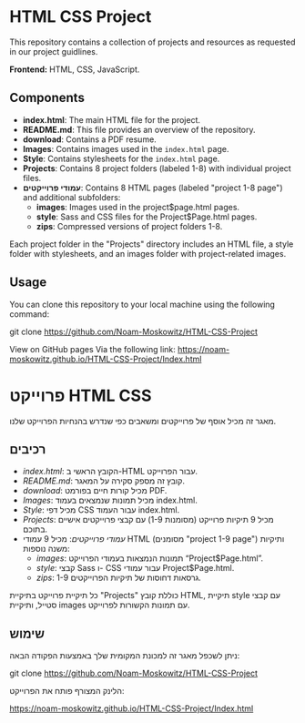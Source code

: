 # HTML CSS Project

This repository contains a collection of projects and resources as requested in our project guidlines.

**Frontend:** HTML, CSS, JavaScript.

## Components

- **index.html**: The main HTML file for the project.
- **README.md**: This file provides an overview of the repository.
- **download**: Contains a PDF resume.
- **Images**: Contains images used in the `index.html` page.
- **Style**: Contains stylesheets for the `index.html` page.
- **Projects**: Contains 8 project folders (labeled 1-8) with individual project files.
- **עמודי פרוייקטים**: Contains 8 HTML pages (labeled "project 1-8 page") and additional subfolders:
   - **images**: Images used in the project$page.html pages.
   - **style**: Sass and CSS files for the Project$Page.html pages.
   - **zips**: Compressed versions of project folders 1-8.

Each project folder in the "Projects" directory includes an HTML file, a style folder with stylesheets, and an images folder with project-related images.

## Usage

You can clone this repository to your local machine using the following command:

git clone https://github.com/Noam-Moskowitz/HTML-CSS-Project

View on GitHub pages Via the following link:
https://noam-moskowitz.github.io/HTML-CSS-Project/Index.html



# פרוייקט HTML CSS

מאגר זה מכיל אוסף של פרוייקטים ומשאבים כפי שנדרש בהנחיות הפרוייקט שלנו.

## רכיבים

- *index.html*: הקובץ הראשי ב-HTML עבור הפרוייקט.
- *README.md*: קובץ זה מספק סקירה על המאגר.
- *download*: מכיל קורות חיים בפורמט PDF.
- *Images*: מכיל תמונות שנמצאים בעמוד index.html.
- *Style*: מכיל דפי CSS עבור העמוד index.html.
- *Projects*: מכיל 9 תיקיות פרוייקט (מסומנות 1-9) עם קבצי פרוייקטים אישיים בתוכם.
- *עמודי פרוייקטים*: מכיל 9 עמודי HTML (מסומנים "project 1-9 page") ותיקיות משנה נוספות:
   - *images*: תמונות הנמצאות בעמודי הפרוייקט “Project$Page.html”.
   - *style*: קבצי Sass ו- CSS עבור עמודי Project$Page.html.
   - *zips*: גרסאות דחוסות של תיקיות הפרוייקטים 1-9.

כל תיקיית פרוייקט בתיקיית "Projects" כוללת קובץ HTML, תיקיית style עם קבצי סטייל, ותיקיית images עם תמונות הקשורות לפרוייקט.

## שימוש

ניתן לשכפל מאגר זה למכונת המקומית שלך באמצעות הפקודה הבאה:


git clone https://github.com/Noam-Moskowitz/HTML-CSS-Project
 
הלינק המצורף פותח את הפרוייקט:

https://noam-moskowitz.github.io/HTML-CSS-Project/Index.html

